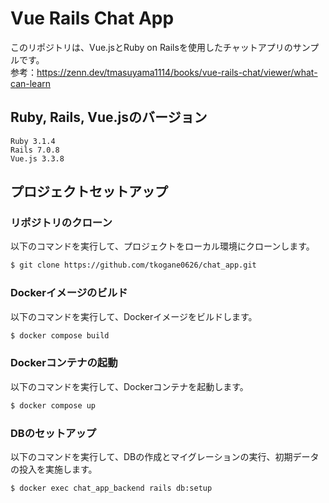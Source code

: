# Vue Rails Chat App

このリポジトリは、Vue.jsとRuby on Railsを使用したチャットアプリのサンプルです。  
参考：https://zenn.dev/tmasuyama1114/books/vue-rails-chat/viewer/what-can-learn

## Ruby, Rails, Vue.jsのバージョン

```
Ruby 3.1.4
Rails 7.0.8
Vue.js 3.3.8
```

## プロジェクトセットアップ
### リポジトリのクローン

以下のコマンドを実行して、プロジェクトをローカル環境にクローンします。

```bash
$ git clone https://github.com/tkogane0626/chat_app.git
```

### Dockerイメージのビルド

以下のコマンドを実行して、Dockerイメージをビルドします。

```bash
$ docker compose build
```

### Dockerコンテナの起動

以下のコマンドを実行して、Dockerコンテナを起動します。

```bash
$ docker compose up
```

### DBのセットアップ

以下のコマンドを実行して、DBの作成とマイグレーションの実行、初期データの投入を実施します。

```bash
$ docker exec chat_app_backend rails db:setup
```
